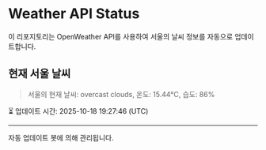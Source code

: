 
# Weather API Status

이 리포지토리는 OpenWeather API를 사용하여 서울의 날씨 정보를 자동으로 업데이트합니다.

## 현재 서울 날씨
> 서울의 현재 날씨: overcast clouds, 온도: 15.44°C, 습도: 86%

⏳ 업데이트 시간: 2025-10-18 19:27:46 (UTC)

---
자동 업데이트 봇에 의해 관리됩니다.
